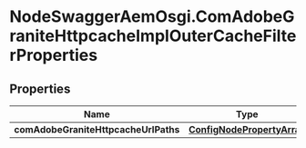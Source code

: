 # NodeSwaggerAemOsgi.ComAdobeGraniteHttpcacheImplOuterCacheFilterProperties

## Properties

Name | Type | Description | Notes
------------ | ------------- | ------------- | -------------
**comAdobeGraniteHttpcacheUrlPaths** | [**ConfigNodePropertyArray**](ConfigNodePropertyArray.md) |  | [optional] 


